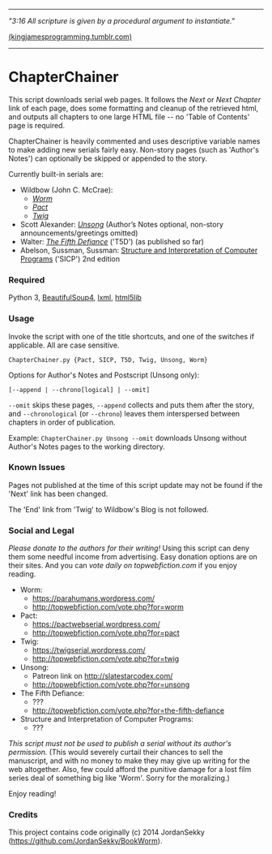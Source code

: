 -----

*"3:16 All scripture is given by a procedural argument to instantiate."*

[(kingjamesprogramming.tumblr.com)](http://kingjamesprogramming.tumblr.com/)

-----

# ChapterChainer

This script downloads serial web pages. It follows the *Next* or *Next Chapter* link of each page, does some formatting and cleanup of the retrieved html, and outputs all chapters to one large HTML file -- no 'Table of Contents' page is required. 

ChapterChainer is heavily commented and uses descriptive variable names to make adding new serials fairly easy. Non-story pages (such as 'Author's Notes') can optionally be skipped or appended to the story.

Currently built-in serials are:

* Wildbow (John C. McCrae):
  * [*Worm*](https://parahumans.wordpress.com/)
  * [*Pact*](https://pactwebserial.wordpress.com/)
  * [*Twig*](https://twigserial.wordpress.com/)
* Scott Alexander: [*Unsong*](http://unsongbook.com/) (Author’s Notes optional, non-story announcements/greetings omitted)
* Walter: [*The Fifth Defiance*](https://thefifthdefiance.com/about/) ('T5D') (as published so far)
* Abelson, Sussman, Sussman: [Structure and Interpretation of Computer 
Programs](https://mitpress.mit.edu/sicp/full-text/book/book.html) ('SICP') 2nd edition

### Required

Python 3,
[BeautifulSoup4](http://www.crummy.com/software/BeautifulSoup/Download), [lxml](https://pypi.python.org/pypi/lxml), [html5lib](https://github.com/html5lib/html5lib-python)

### Usage

Invoke the script with one of the title shortcuts, and one of the switches if applicable. All are case sensitive.

`ChapterChainer.py {Pact, SICP, T5D, Twig, Unsong, Worm}`

Options for Author's Notes and Postscript (Unsong only):

`[--append | --chrono[logical] | --omit]`

`--omit` skips these pages, `--append` collects and puts them after the story, and `--chronological` (or `--chrono`) leaves them interspersed between chapters in order of publication. 

Example: `ChapterChainer.py Unsong --omit` downloads Unsong without Author's Notes pages to the working directory.

### Known Issues

Pages not published at the time of this script update may not be found if the 'Next' link has been changed. 

The 'End' link from 'Twig' to Wildbow's Blog is not followed.

### Social and Legal

_Please donate to the authors for their writing!_ Using this script can deny them some needful income from advertising. Easy donation options are on their sites.
And you can _vote daily on topwebfiction.com_ if you enjoy reading.

* Worm:
  * https://parahumans.wordpress.com/
  * http://topwebfiction.com/vote.php?for=worm
* Pact:
  * https://pactwebserial.wordpress.com/
  * http://topwebfiction.com/vote.php?for=pact
* Twig:
  * https://twigserial.wordpress.com/
  * http://topwebfiction.com/vote.php?for=twig
* Unsong:
  * Patreon link on http://slatestarcodex.com/
  * http://topwebfiction.com/vote.php?for=unsong
* The Fifth Defiance:
  * ???
  * http://topwebfiction.com/vote.php?for=the-fifth-defiance
* Structure and Interpretation of Computer Programs:
  * ???

_This script must not be used to publish a serial without its author's permission._ (This would severely curtail their chances to sell the manuscript, and with no money to make they may give up writing for the web altogether. Also, few could afford the punitive damage for a lost film series deal of something big like 'Worm'. Sorry for the moralizing.) 

Enjoy reading!

### Credits

This project contains code originally (c) 2014 JordanSekky (https://github.com/JordanSekky/BookWorm).
